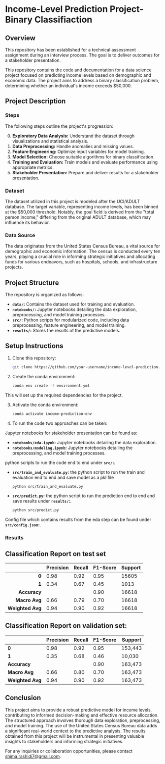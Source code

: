 # Income-Level Prediction Project- Binary Classifiaction

## Overview

This repository has been established for a technical assessment assignment during an interview process. The goal is to deliver outcomes for a stakeholder presentation. 

This repository contains the code and documentation for a data science project focused on predicting income levels based on demographic and economic data. The project aims to address a binary classification problem, determining whether an individual's income exceeds $50,000.

## Project Description

### Steps

The following steps outline the project's progression:

0. **Exploratory Data Analysis:** Understand the dataset through visualizations and statistical analysis.
1. **Data Preprocessing:** Handle anomalies and missing values.
2. **Feature Engineering:** Optimize input variables for model training.
3. **Model Selection:** Choose suitable algorithms for binary classification.
4. **Training and Evaluation:** Train models and evaluate performance using appropriate metrics.
5. **Stakeholder Presentation:** Prepare and deliver results for a stakeholder presentation.

### Dataset

The dataset utilized in this project is modeled after the UCI/ADULT database. The target variable, representing income levels, has been binned at the $50,000 threshold. Notably, the goal field is derived from the "total person income," differing from the original ADULT database, which may influence its behavior.

### Data Source

The data originates from the United States Census Bureau, a vital source for demographic and economic information. The census is conducted every ten years, playing a crucial role in informing strategic initiatives and allocating funds for various endeavors, such as hospitals, schools, and infrastructure projects.

## Project Structure

The repository is organized as follows:

- **`data/`:** Contains the dataset used for training and evaluation.
- **`notebooks/`:** Jupyter notebooks detailing the data exploration, preprocessing, and model training processes.
- **`src/`:** Python scripts for modularized code, including data preprocessing, feature engineering, and model training.
- **`results/`:** Stores the results of the predictive models.

## Setup Instructions

1. Clone this repository:

   ```bash
   git clone https://github.com/your-username/income-level-prediction.git


2. Create the conda environment:

   ```bash
   conda env create -f environment.yml

This will set up the required dependencies for the project.


3. Activate the conda environment:


   ```bash
   conda activate income-prediction-env


4. To run the code two approaches can be taken:

Jupyter notebooks for stakeholder presentation can be found as:
- **`notebooks/eda.ipynb`:** Jupyter notebooks detailing the data exploration.
- **`notebooks/modeling.ipynb`:** Jupyter notebooks detailing the preprocessing, and model training processes.

python scripts to run the code end to end under **`src/`:**.
- **`src/train_and_evaluate.py`:** the python script to run the train and evaluation end to end and save model as a pkl file
   ```bash
   python src/train_and_evaluate.py
- **`src/predict.py`:** the python script to run the prediction end to end and save results under **`results/`:**.
   ```bash
   python src/predict.py

   
Config file which contains results from the eda step can be found under **`src/config.json`:**.

### Results

## Classification Report on test set

|               | Precision | Recall  | F1-Score | Support |
|--------------:|-----------|---------|----------|---------|
|      **0**     |   0.98    |   0.92  |   0.95   |  15605  |
|      **1**     |   0.34    |   0.67  |   0.45   |   1013  |
| **Accuracy**   |           |         |   0.90   |  16618  |
| **Macro Avg**  |   0.66    |   0.79  |   0.70   |  16618  |
|**Weighted Avg**|   0.94    |   0.90  |   0.92   |  16618  |


## Classification Report on validation set:

|             | Precision | Recall | F1-Score | Support |
|-------------|-----------|--------|----------|---------|
|      **0**     |   0.98    |  0.92  |   0.95   | 153,443 |
|      **1**     |   0.35    |  0.68  |   0.46   |  10,030 |
|  **Accuracy**  |           |        |   0.90   | 163,473 |
| **Macro Avg**  |   0.66    |  0.80  |   0.70   | 163,473 |
|**Weighted Avg**|   0.94    |  0.90  |   0.92   | 163,473 |

## Conclusion

This project aims to provide a robust predictive model for income levels, contributing to informed decision-making and effective resource allocation. The structured approach involves thorough data exploration, preprocessing, and model training. The use of the United States Census Bureau data adds a significant real-world context to the predictive analysis. The results obtained from this project will be instrumental in presenting valuable insights to stakeholders and informing strategic initiatives.

For any inquiries or collaboration opportunities, please contact shima.rashidi7@gmail.com.
